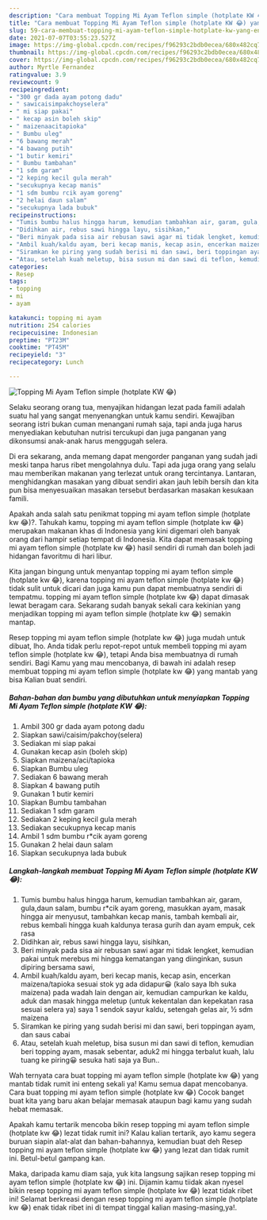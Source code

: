 ```yaml
---
description: "Cara membuat Topping Mi Ayam Teflon simple (hotplate KW 😂) yang enak Untuk Jualan"
title: "Cara membuat Topping Mi Ayam Teflon simple (hotplate KW 😂) yang enak Untuk Jualan"
slug: 59-cara-membuat-topping-mi-ayam-teflon-simple-hotplate-kw-yang-enak-untuk-jualan
date: 2021-07-07T03:55:23.527Z
image: https://img-global.cpcdn.com/recipes/f96293c2bdb0ecea/680x482cq70/topping-mi-ayam-teflon-simple-hotplate-kw-😂-foto-resep-utama.jpg
thumbnail: https://img-global.cpcdn.com/recipes/f96293c2bdb0ecea/680x482cq70/topping-mi-ayam-teflon-simple-hotplate-kw-😂-foto-resep-utama.jpg
cover: https://img-global.cpcdn.com/recipes/f96293c2bdb0ecea/680x482cq70/topping-mi-ayam-teflon-simple-hotplate-kw-😂-foto-resep-utama.jpg
author: Myrtle Fernandez
ratingvalue: 3.9
reviewcount: 9
recipeingredient:
- "300 gr dada ayam potong dadu"
- " sawicaisimpakchoyselera"
- " mi siap pakai"
- " kecap asin boleh skip"
- " maizenaacitapioka"
- " Bumbu uleg"
- "6 bawang merah"
- "4 bawang putih"
- "1 butir kemiri"
- " Bumbu tambahan"
- "1 sdm garam"
- "2 keping kecil gula merah"
- "secukupnya kecap manis"
- "1 sdm bumbu rcik ayam goreng"
- "2 helai daun salam"
- "secukupnya lada bubuk"
recipeinstructions:
- "Tumis bumbu halus hingga harum, kemudian tambahkan air, garam, gula,daun salam, bumbu r*cik ayam goreng, masukkan ayam, masak hingga air menyusut, tambahkan kecap manis, tambah kembali air, rebus kembali hingga kuah kaldunya terasa gurih dan ayam empuk, cek rasa"
- "Didihkan air, rebus sawi hingga layu, sisihkan,"
- "Beri minyak pada sisa air rebusan sawi agar mi tidak lengket, kemudian pakai untuk merebus mi hingga kematangan yang diinginkan, susun dipiring bersama sawi,"
- "Ambil kuah/kaldu ayam, beri kecap manis, kecap asin, encerkan maizena/tapioka sesuai stok yg ada didapur😀 (kalo saya lbh suka maizena) pada wadah lain dengan air, kemudian campurkan ke kaldu, aduk dan masak hingga meletup (untuk kekentalan dan kepekatan rasa sesuai selera ya) saya 1 sendok sayur kaldu, setengah gelas air, ½ sdm maizena"
- "Siramkan ke piring yang sudah berisi mi dan sawi, beri toppingan ayam, dan saus cabai"
- "Atau, setelah kuah meletup, bisa susun mi dan sawi di teflon, kemudian beri topping ayam, masak sebentar, aduk2 mi hingga terbalut kuah, lalu tuang ke piring😀 sesuka hati saja ya Bun.."
categories:
- Resep
tags:
- topping
- mi
- ayam

katakunci: topping mi ayam 
nutrition: 254 calories
recipecuisine: Indonesian
preptime: "PT23M"
cooktime: "PT45M"
recipeyield: "3"
recipecategory: Lunch

---
```



![Topping Mi Ayam Teflon simple (hotplate KW 😂)](https://img-global.cpcdn.com/recipes/f96293c2bdb0ecea/680x482cq70/topping-mi-ayam-teflon-simple-hotplate-kw-😂-foto-resep-utama.jpg)

Selaku seorang orang tua, menyajikan hidangan lezat pada famili adalah suatu hal yang sangat menyenangkan untuk kamu sendiri. Kewajiban seorang istri bukan cuman menangani rumah saja, tapi anda juga harus menyediakan kebutuhan nutrisi tercukupi dan juga panganan yang dikonsumsi anak-anak harus menggugah selera.

Di era  sekarang, anda memang dapat mengorder panganan yang sudah jadi meski tanpa harus ribet mengolahnya dulu. Tapi ada juga orang yang selalu mau memberikan makanan yang terlezat untuk orang tercintanya. Lantaran, menghidangkan masakan yang dibuat sendiri akan jauh lebih bersih dan kita pun bisa menyesuaikan masakan tersebut berdasarkan masakan kesukaan famili. 



Apakah anda salah satu penikmat topping mi ayam teflon simple (hotplate kw 😂)?. Tahukah kamu, topping mi ayam teflon simple (hotplate kw 😂) merupakan makanan khas di Indonesia yang kini digemari oleh banyak orang dari hampir setiap tempat di Indonesia. Kita dapat memasak topping mi ayam teflon simple (hotplate kw 😂) hasil sendiri di rumah dan boleh jadi hidangan favoritmu di hari libur.

Kita jangan bingung untuk menyantap topping mi ayam teflon simple (hotplate kw 😂), karena topping mi ayam teflon simple (hotplate kw 😂) tidak sulit untuk dicari dan juga kamu pun dapat membuatnya sendiri di tempatmu. topping mi ayam teflon simple (hotplate kw 😂) dapat dimasak lewat beragam cara. Sekarang sudah banyak sekali cara kekinian yang menjadikan topping mi ayam teflon simple (hotplate kw 😂) semakin mantap.

Resep topping mi ayam teflon simple (hotplate kw 😂) juga mudah untuk dibuat, lho. Anda tidak perlu repot-repot untuk membeli topping mi ayam teflon simple (hotplate kw 😂), tetapi Anda bisa membuatnya di rumah sendiri. Bagi Kamu yang mau mencobanya, di bawah ini adalah resep membuat topping mi ayam teflon simple (hotplate kw 😂) yang mantab yang bisa Kalian buat sendiri.

<!--inarticleads1-->

##### Bahan-bahan dan bumbu yang dibutuhkan untuk menyiapkan Topping Mi Ayam Teflon simple (hotplate KW 😂):

1. Ambil 300 gr dada ayam potong dadu
1. Siapkan  sawi/caisim/pakchoy(selera)
1. Sediakan  mi siap pakai
1. Gunakan  kecap asin (boleh skip)
1. Siapkan  maizena/aci/tapioka
1. Siapkan  Bumbu uleg
1. Sediakan 6 bawang merah
1. Siapkan 4 bawang putih
1. Gunakan 1 butir kemiri
1. Siapkan  Bumbu tambahan
1. Sediakan 1 sdm garam
1. Sediakan 2 keping kecil gula merah
1. Sediakan secukupnya kecap manis
1. Ambil 1 sdm bumbu r*cik ayam goreng
1. Gunakan 2 helai daun salam
1. Siapkan secukupnya lada bubuk




<!--inarticleads2-->

##### Langkah-langkah membuat Topping Mi Ayam Teflon simple (hotplate KW 😂):

1. Tumis bumbu halus hingga harum, kemudian tambahkan air, garam, gula,daun salam, bumbu r*cik ayam goreng, masukkan ayam, masak hingga air menyusut, tambahkan kecap manis, tambah kembali air, rebus kembali hingga kuah kaldunya terasa gurih dan ayam empuk, cek rasa
1. Didihkan air, rebus sawi hingga layu, sisihkan,
1. Beri minyak pada sisa air rebusan sawi agar mi tidak lengket, kemudian pakai untuk merebus mi hingga kematangan yang diinginkan, susun dipiring bersama sawi,
1. Ambil kuah/kaldu ayam, beri kecap manis, kecap asin, encerkan maizena/tapioka sesuai stok yg ada didapur😀 (kalo saya lbh suka maizena) pada wadah lain dengan air, kemudian campurkan ke kaldu, aduk dan masak hingga meletup (untuk kekentalan dan kepekatan rasa sesuai selera ya) saya 1 sendok sayur kaldu, setengah gelas air, ½ sdm maizena
1. Siramkan ke piring yang sudah berisi mi dan sawi, beri toppingan ayam, dan saus cabai
1. Atau, setelah kuah meletup, bisa susun mi dan sawi di teflon, kemudian beri topping ayam, masak sebentar, aduk2 mi hingga terbalut kuah, lalu tuang ke piring😀 sesuka hati saja ya Bun..




Wah ternyata cara buat topping mi ayam teflon simple (hotplate kw 😂) yang mantab tidak rumit ini enteng sekali ya! Kamu semua dapat mencobanya. Cara buat topping mi ayam teflon simple (hotplate kw 😂) Cocok banget buat kita yang baru akan belajar memasak ataupun bagi kamu yang sudah hebat memasak.

Apakah kamu tertarik mencoba bikin resep topping mi ayam teflon simple (hotplate kw 😂) lezat tidak rumit ini? Kalau kalian tertarik, ayo kamu segera buruan siapin alat-alat dan bahan-bahannya, kemudian buat deh Resep topping mi ayam teflon simple (hotplate kw 😂) yang lezat dan tidak rumit ini. Betul-betul gampang kan. 

Maka, daripada kamu diam saja, yuk kita langsung sajikan resep topping mi ayam teflon simple (hotplate kw 😂) ini. Dijamin kamu tiidak akan nyesel bikin resep topping mi ayam teflon simple (hotplate kw 😂) lezat tidak ribet ini! Selamat berkreasi dengan resep topping mi ayam teflon simple (hotplate kw 😂) enak tidak ribet ini di tempat tinggal kalian masing-masing,ya!.

